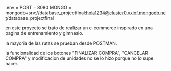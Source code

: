 .env = 
    PORT = 8080
    MONGO = mongodb+srv://database_projectfinal:hola1234@cluster0.vxiof.mongodb.net/database_projectfinal

en este proyecto se trato de realizar un e-commerce inspirado en una pagina de entrenamiento y gimnasio.

la mayoria de las rutas se prueban desde POSTMAN.

la funcionalidad de los botones "FINALIZAR COMPRA", "CANCELAR COMPRA" y modificacion de unidades no se lo hizo porque no lo supe hacer.


